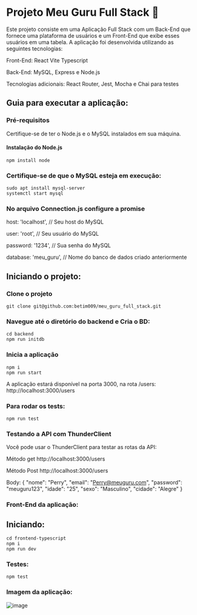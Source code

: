 # Projeto Meu Guru Full Stack 🚀
Este projeto consiste em uma Aplicação Full Stack com um Back-End que fornece uma plataforma de usuários e um Front-End que exibe esses usuários em uma tabela. A aplicação foi desenvolvida utilizando as seguintes tecnologias:

Front-End: React Vite Typescript

Back-End: MySQL, Express e Node.js

Tecnologias adicionais: React Router, Jest, Mocha e Chai para testes

## Guia para executar a aplicação:
### Pré-requisitos
Certifique-se de ter o Node.js e o MySQL instalados em sua máquina.
#### Instalação do Node.js

```shell
npm install node
```

### Certifique-se de que o MySQL esteja em execução:
```shell
sudo apt install mysql-server
systemctl start mysql
```

### No arquivo Connection.js configure a promise
  host: 'localhost', // Seu host do MySQL
  
  user: 'root', // Seu usuário do MySQL
  
  password: '1234', // Sua senha do MySQL
  
  database: 'meu_guru', // Nome do banco de dados criado anteriormente

## Iniciando o projeto:
### Clone o projeto
```shell
git clone git@github.com:betim009/meu_guru_full_stack.git
```

### Navegue até o diretório do backend e Cria o BD:
```shell
cd backend
npm run initdb
```

### Inicia a aplicação 
```shell
npm i
npm run start
```
A aplicação estará disponível na porta 3000, na rota /users:
http://localhost:3000/users


### Para rodar os tests:
```shell
npm run test
```
### Testando a API com ThunderClient
Você pode usar o ThunderClient para testar as rotas da API:

Método get
http://localhost:3000/users

Método Post
http://localhost:3000/users

Body:
{
  "nome": "Perry",
  "email": "Perry@meuguru.com",
  "password": "meuguru123",
  "idade": "25", 
  "sexo": "Masculino",
  "cidade": "Alegre"
}

### Front-End da aplicação:
## Iniciando:
```shell
cd frontend-typescript
npm i 
npm run dev
```

### Testes:
```shell
npm test
```


### Imagem da aplicação:

![image](https://github.com/betim009/meu_guru_full_stack/assets/62117863/7a102e14-32fa-4e6b-9e90-5460572b273f)


